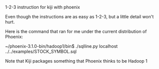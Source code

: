 1-2-3 instruction for kiji with phoenix

Even though the instructions are as easy as 1-2-3, but a little detail won't hurt.

Here is the command that ran for me under the current distribution of Phoenix:

~/phoenix-3.1.0-bin/hadoop1/bin$ ./sqlline.py localhost ../../examples/STOCK_SYMBOL.sql

Note that Kiji packages something that Phoenix thinks to be Hadoop 1
